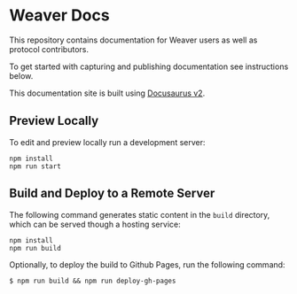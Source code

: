 <!--
 Copyright IBM Corp. All Rights Reserved.

 SPDX-License-Identifier: CC-BY-4.0
 -->
# Weaver Docs

This repository contains documentation for Weaver users as well as protocol contributors.

To get started with capturing and publishing documentation see instructions below.

This documentation site is built using [Docusaurus v2](https://v2.docusaurus.io/docs/).

## Preview Locally

To edit and preview locally run a development server:

```
npm install
npm run start
```

## Build and Deploy to a Remote Server

The following command generates static content in the `build` directory, which can be served though a hosting service:

```
npm install
npm run build
```

Optionally, to deploy the build to Github Pages, run the following command:

```
$ npm run build && npm run deploy-gh-pages
```
